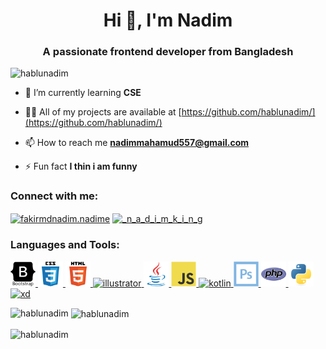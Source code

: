 <h1 align="center">Hi 👋, I'm Nadim</h1>
<h3 align="center">A passionate frontend developer from Bangladesh</h3>

<p align="left"> <img src="https://komarev.com/ghpvc/?username=hablunadim&label=Profile%20views&color=0e75b6&style=flat" alt="hablunadim" /> </p>

- 🌱 I’m currently learning **CSE**

- 👨‍💻 All of my projects are available at [https://github.com/hablunadim/](https://github.com/hablunadim/)

- 📫 How to reach me **nadimmahamud557@gmail.com**

- ⚡ Fun fact **I thin i am funny**

<h3 align="left">Connect with me:</h3>
<p align="left">
<a href="https://fb.com/fakirmdnadim.nadime" target="blank"><img align="center" src="https://raw.githubusercontent.com/rahuldkjain/github-profile-readme-generator/master/src/images/icons/Social/facebook.svg" alt="fakirmdnadim.nadime" height="30" width="40" /></a>
<a href="https://instagram.com/_n_a_d_i_m_k_i_n_g" target="blank"><img align="center" src="https://raw.githubusercontent.com/rahuldkjain/github-profile-readme-generator/master/src/images/icons/Social/instagram.svg" alt="_n_a_d_i_m_k_i_n_g" height="30" width="40" /></a>
</p>

<h3 align="left">Languages and Tools:</h3>
<p align="left"> <a href="https://getbootstrap.com" target="_blank" rel="noreferrer"> <img src="https://raw.githubusercontent.com/devicons/devicon/master/icons/bootstrap/bootstrap-plain-wordmark.svg" alt="bootstrap" width="40" height="40"/> </a> <a href="https://www.w3schools.com/css/" target="_blank" rel="noreferrer"> <img src="https://raw.githubusercontent.com/devicons/devicon/master/icons/css3/css3-original-wordmark.svg" alt="css3" width="40" height="40"/> </a> <a href="https://www.w3.org/html/" target="_blank" rel="noreferrer"> <img src="https://raw.githubusercontent.com/devicons/devicon/master/icons/html5/html5-original-wordmark.svg" alt="html5" width="40" height="40"/> </a> <a href="https://www.adobe.com/in/products/illustrator.html" target="_blank" rel="noreferrer"> <img src="https://www.vectorlogo.zone/logos/adobe_illustrator/adobe_illustrator-icon.svg" alt="illustrator" width="40" height="40"/> </a> <a href="https://www.java.com" target="_blank" rel="noreferrer"> <img src="https://raw.githubusercontent.com/devicons/devicon/master/icons/java/java-original.svg" alt="java" width="40" height="40"/> </a> <a href="https://developer.mozilla.org/en-US/docs/Web/JavaScript" target="_blank" rel="noreferrer"> <img src="https://raw.githubusercontent.com/devicons/devicon/master/icons/javascript/javascript-original.svg" alt="javascript" width="40" height="40"/> </a> <a href="https://kotlinlang.org" target="_blank" rel="noreferrer"> <img src="https://www.vectorlogo.zone/logos/kotlinlang/kotlinlang-icon.svg" alt="kotlin" width="40" height="40"/> </a> <a href="https://www.photoshop.com/en" target="_blank" rel="noreferrer"> <img src="https://raw.githubusercontent.com/devicons/devicon/master/icons/photoshop/photoshop-line.svg" alt="photoshop" width="40" height="40"/> </a> <a href="https://www.php.net" target="_blank" rel="noreferrer"> <img src="https://raw.githubusercontent.com/devicons/devicon/master/icons/php/php-original.svg" alt="php" width="40" height="40"/> </a> <a href="https://www.python.org" target="_blank" rel="noreferrer"> <img src="https://raw.githubusercontent.com/devicons/devicon/master/icons/python/python-original.svg" alt="python" width="40" height="40"/> </a> <a href="https://www.adobe.com/products/xd.html" target="_blank" rel="noreferrer"> <img src="https://cdn.worldvectorlogo.com/logos/adobe-xd.svg" alt="xd" width="40" height="40"/> </a> </p>

<p><img align="left" src="https://github-readme-stats.vercel.app/api/top-langs?username=hablunadim&show_icons=true&locale=en&layout=compact" alt="hablunadim" /></p>

<p>&nbsp;<img align="center" src="https://github-readme-stats.vercel.app/api?username=hablunadim&show_icons=true&locale=en" alt="hablunadim" /></p>

<p><img align="center" src="https://github-readme-streak-stats.herokuapp.com/?user=hablunadim&" alt="hablunadim" /></p>
